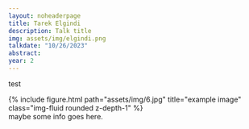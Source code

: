 ```yaml
---
layout: noheaderpage
title: Tarek Elgindi
description: Talk title
img: assets/img/elgindi.png
talkdate: "10/26/2023"
abstract: 
year: 2
---
```


test

<div class="row justify-content-sm-center">
    <div class="col-sm-8 mt-3 mt-md-0">
        {% include figure.html path="assets/img/6.jpg" title="example image" class="img-fluid rounded z-depth-1" %}
    </div>
    <div class="col-sm-4 mt-3 mt-md-0">
        maybe some info goes here.
    </div>
</div>


